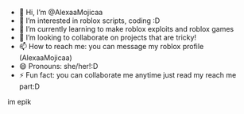- 👋 Hi, I’m @AlexaaMojicaa
- 👀 I’m interested in roblox scripts, coding :D
- 🌱 I’m currently learning to make roblox exploits and roblox games
- 💞️ I’m looking to collaborate on projects that are tricky! 
- 📫 How to reach me: you can message my roblox profile (AlexaaMojicaa)
- 😄 Pronouns: she/her!:D
- ⚡ Fun fact: you can collaborate me anytime just read my reach me part:D

<!---
AlexaaMojicaa/AlexaaMojicaa is a ✨ special ✨ repository because its `README.md` (this file) appears on your GitHub profile.
You can click the Preview link to take a look at your changes.
--->



im epik
